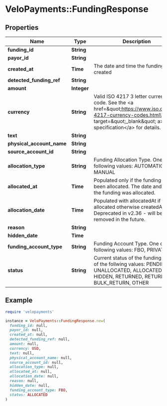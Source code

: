 # VeloPayments::FundingResponse

## Properties

| Name | Type | Description | Notes |
| ---- | ---- | ----------- | ----- |
| **funding_id** | **String** |  |  |
| **payor_id** | **String** |  |  |
| **created_at** | **Time** | The date and time the funding was created |  |
| **detected_funding_ref** | **String** |  | [optional] |
| **amount** | **Integer** |  |  |
| **currency** | **String** | Valid ISO 4217 3 letter currency code. See the &lt;a href&#x3D;\&quot;https://www.iso.org/iso-4217-currency-codes.html\&quot; target&#x3D;\&quot;_blank\&quot; a&gt;ISO specification&lt;/a&gt; for details. |  |
| **text** | **String** |  | [optional] |
| **physical_account_name** | **String** |  | [optional] |
| **source_account_id** | **String** |  | [optional] |
| **allocation_type** | **String** | Funding Allocation Type. One of the following values: AUTOMATIC, MANUAL | [optional] |
| **allocated_at** | **Time** | Populated only if the funding has been allocated. The date and time the funding was allocated. | [optional] |
| **allocation_date** | **Time** | Populated with allocatedAt if allocated otherwise createdAt. Deprecated in v2.36 - will be removed in the future. | [optional] |
| **reason** | **String** |  | [optional] |
| **hidden_date** | **Time** |  | [optional] |
| **funding_account_type** | **String** | Funding Account Type. One of the following values: FBO, PRIVATE |  |
| **status** | **String** | Current status of the funding. One of the follwing values: PENDING, UNALLOCATED, ALLOCATED, HIDDEN, RETURNED, RETURNING, BULK_RETURN, OTHER |  |

## Example

```ruby
require 'velopayments'

instance = VeloPayments::FundingResponse.new(
  funding_id: null,
  payor_id: null,
  created_at: null,
  detected_funding_ref: null,
  amount: null,
  currency: USD,
  text: null,
  physical_account_name: null,
  source_account_id: null,
  allocation_type: null,
  allocated_at: null,
  allocation_date: null,
  reason: null,
  hidden_date: null,
  funding_account_type: FBO,
  status: ALLOCATED
)
```

